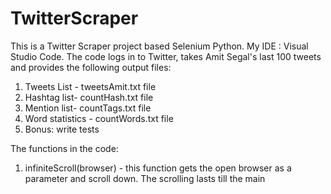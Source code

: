 # TwitterScraper
This is a Twitter Scraper project based Selenium Python.
My IDE : Visual Studio Code.
The code logs in to Twitter, takes Amit Segal's last 100 tweets and provides the following output files:
1. Tweets List - tweetsAmit.txt file
1. Hashtag list- countHash.txt file
2. Mention list- countTags.txt file
3. Word statistics - countWords.txt file
4. Bonus: write tests

The functions in the code:
1. infiniteScroll(browser) - this function gets the open browser as a parameter and scroll down. The scrolling lasts till the main 
